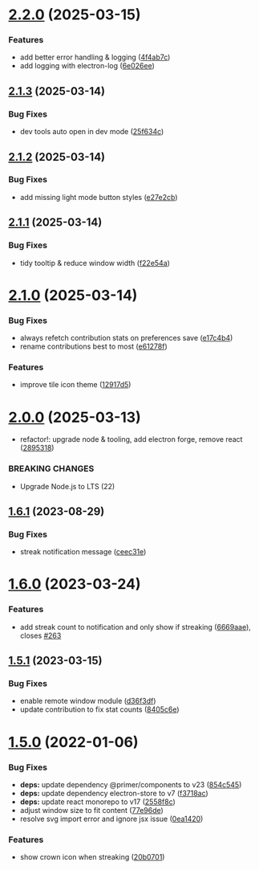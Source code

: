 # [2.2.0](https://github.com/jamieweavis/streaker/compare/v2.1.3...v2.2.0) (2025-03-15)


### Features

* add better error handling & logging ([4f4ab7c](https://github.com/jamieweavis/streaker/commit/4f4ab7c8b21a473a14af6fa49c10a507ff6a9e38))
* add logging with electron-log ([6e026ee](https://github.com/jamieweavis/streaker/commit/6e026eef4f43e0cf4eae2e447fd7d7b3bb7ec09a))

## [2.1.3](https://github.com/jamieweavis/streaker/compare/v2.1.2...v2.1.3) (2025-03-14)


### Bug Fixes

* dev tools auto open in dev mode ([25f634c](https://github.com/jamieweavis/streaker/commit/25f634c309898ecfda9385262a3c54fb01f7a71c))

## [2.1.2](https://github.com/jamieweavis/streaker/compare/v2.1.1...v2.1.2) (2025-03-14)


### Bug Fixes

* add missing light mode button styles ([e27e2cb](https://github.com/jamieweavis/streaker/commit/e27e2cbb8310aefad2e40cf2cf376abade65ac0f))

## [2.1.1](https://github.com/jamieweavis/streaker/compare/v2.1.0...v2.1.1) (2025-03-14)


### Bug Fixes

* tidy tooltip & reduce window width ([f22e54a](https://github.com/jamieweavis/streaker/commit/f22e54a4b1d837c8a03ed4ccef82e7d970b8a341))

# [2.1.0](https://github.com/jamieweavis/streaker/compare/v2.0.0...v2.1.0) (2025-03-14)


### Bug Fixes

* always refetch contribution stats on preferences save ([e17c4b4](https://github.com/jamieweavis/streaker/commit/e17c4b4bcdd99aa0d9338db76297480a2a3bb187))
* rename contributions best to most ([e61278f](https://github.com/jamieweavis/streaker/commit/e61278f02e659a4b418301033bbab3c61c960030))


### Features

* improve tile icon theme ([12917d5](https://github.com/jamieweavis/streaker/commit/12917d5bd03d0c9295fc0a6f4a9814617669602e))

# [2.0.0](https://github.com/jamieweavis/streaker/compare/v1.6.1...v2.0.0) (2025-03-13)


* refactor!: upgrade node & tooling, add electron forge, remove react ([2895318](https://github.com/jamieweavis/streaker/commit/2895318cff8996a2e808d9a37fe305bc42e92813))


### BREAKING CHANGES

* Upgrade Node.js to LTS (22)

## [1.6.1](https://github.com/jamieweavis/streaker/compare/v1.6.0...v1.6.1) (2023-08-29)


### Bug Fixes

* streak notification message ([ceec31e](https://github.com/jamieweavis/streaker/commit/ceec31ec8c77ecd0a72130fd373d96a9584425d4))

# [1.6.0](https://github.com/jamieweavis/streaker/compare/v1.5.1...v1.6.0) (2023-03-24)


### Features

* add streak count to notification and only show if streaking ([6669aae](https://github.com/jamieweavis/streaker/commit/6669aaeb541483d73c63b54f12221b255f377084)), closes [#263](https://github.com/jamieweavis/streaker/issues/263)

## [1.5.1](https://github.com/jamieweavis/streaker/compare/v1.5.0...v1.5.1) (2023-03-15)


### Bug Fixes

* enable remote window module ([d36f3df](https://github.com/jamieweavis/streaker/commit/d36f3df42ec82e0c6af2ab9b93b91d59829c3547))
* update contribution to fix stat counts ([8405c6e](https://github.com/jamieweavis/streaker/commit/8405c6e8db0bb73a56bb5e128233562fb95c5e96))

# [1.5.0](https://github.com/jamieweavis/streaker/compare/v1.4.3...v1.5.0) (2022-01-06)


### Bug Fixes

* **deps:** update dependency @primer/components to v23 ([854c545](https://github.com/jamieweavis/streaker/commit/854c5454b0f07c7bfbe21a49b665a5cc97b49f6b))
* **deps:** update dependency electron-store to v7 ([f3718ac](https://github.com/jamieweavis/streaker/commit/f3718acea483a4193e12a67f7967bfd942840da4))
* **deps:** update react monorepo to v17 ([2558f8c](https://github.com/jamieweavis/streaker/commit/2558f8c7b11ea797fd631eaad8c750102d8dd2cb))
* adjust window size to fit content ([77e96de](https://github.com/jamieweavis/streaker/commit/77e96dec5bae40221247ddb6afbe524850049e60))
* resolve svg import error and ignore jsx issue ([0ea1420](https://github.com/jamieweavis/streaker/commit/0ea1420b893706ec0e90463f19a6064a992121be))


### Features

* show crown icon when streaking ([20b0701](https://github.com/jamieweavis/streaker/commit/20b07019b6669a78e291871ba2815d38f952f45d))
